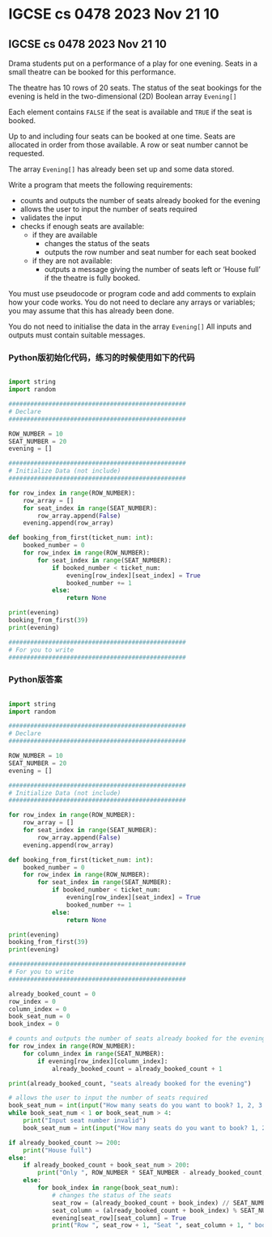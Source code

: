 # IGCSE cs 0478 2023 Nov 21 10

## IGCSE cs 0478 2023 Nov 21 10

Drama students put on a performance of a play for one evening. Seats in a small theatre can be booked for this performance.

The theatre has 10 rows of 20 seats. The status of the seat bookings for the evening is held in the two-dimensional (2D) Boolean array `Evening[]`

Each element contains `FALSE` if the seat is available and `TRUE` if the seat is booked.

Up to and including four seats can be booked at one time. Seats are allocated in order from those available. A row or seat number cannot be requested.

The array `Evening[]` has already been set up and some data stored.

Write a program that meets the following requirements:

* counts and outputs the number of seats already booked for the evening
* allows the user to input the number of seats required
* validates the input
* checks if enough seats are available:
  * if they are available
    * changes the status of the seats
    * outputs the row number and seat number for each seat booked
  * if they are not available:
    * outputs a message giving the number of seats left or ‘House full’ if the theatre is fully booked.

You must use pseudocode or program code and add comments to explain how your code works. You do not need to declare any arrays or variables; you may assume that this has already been done.

You do not need to initialise the data in the array `Evening[]` All inputs and outputs must contain suitable messages.

### Python版初始化代码，练习的时候使用如下的代码

```python

import string
import random

#################################################
# Declare
#################################################

ROW_NUMBER = 10
SEAT_NUMBER = 20
evening = []

#################################################
# Initialize Data (not include)
#################################################

for row_index in range(ROW_NUMBER):
    row_array = []
    for seat_index in range(SEAT_NUMBER):
        row_array.append(False)
    evening.append(row_array)

def booking_from_first(ticket_num: int):
    booked_number = 0
    for row_index in range(ROW_NUMBER):
        for seat_index in range(SEAT_NUMBER):
            if booked_number < ticket_num:
                evening[row_index][seat_index] = True
                booked_number += 1
            else:
                return None

print(evening)
booking_from_first(39)
print(evening)

#################################################
# For you to write
#################################################


```

### Python版答案

```python

import string
import random

#################################################
# Declare
#################################################

ROW_NUMBER = 10
SEAT_NUMBER = 20
evening = []

#################################################
# Initialize Data (not include)
#################################################

for row_index in range(ROW_NUMBER):
    row_array = []
    for seat_index in range(SEAT_NUMBER):
        row_array.append(False)
    evening.append(row_array)

def booking_from_first(ticket_num: int):
    booked_number = 0
    for row_index in range(ROW_NUMBER):
        for seat_index in range(SEAT_NUMBER):
            if booked_number < ticket_num:
                evening[row_index][seat_index] = True
                booked_number += 1
            else:
                return None

print(evening)
booking_from_first(39)
print(evening)

#################################################
# For you to write
#################################################

already_booked_count = 0
row_index = 0
column_index = 0
book_seat_num = 0
book_index = 0

# counts and outputs the number of seats already booked for the evening
for row_index in range(ROW_NUMBER):
    for column_index in range(SEAT_NUMBER):
        if evening[row_index][column_index]:
            already_booked_count = already_booked_count + 1

print(already_booked_count, "seats already booked for the evening")

# allows the user to input the number of seats required
book_seat_num = int(input("How many seats do you want to book? 1, 2, 3 or 4 "))
while book_seat_num < 1 or book_seat_num > 4:
    print("Input seat number invalid")
    book_seat_num = int(input("How many seats do you want to book? 1, 2, 3 or 4 "))

if already_booked_count >= 200:
    print("House full")
else:
    if already_booked_count + book_seat_num > 200:
        print("Only ", ROW_NUMBER * SEAT_NUMBER - already_booked_count, " seats left")
    else:
        for book_index in range(book_seat_num):
            # changes the status of the seats
            seat_row = (already_booked_count + book_index) // SEAT_NUMBER
            seat_column = (already_booked_count + book_index) % SEAT_NUMBER
            evening[seat_row][seat_column] = True
            print("Row ", seat_row + 1, "Seat ", seat_column + 1, " booked.")


```
